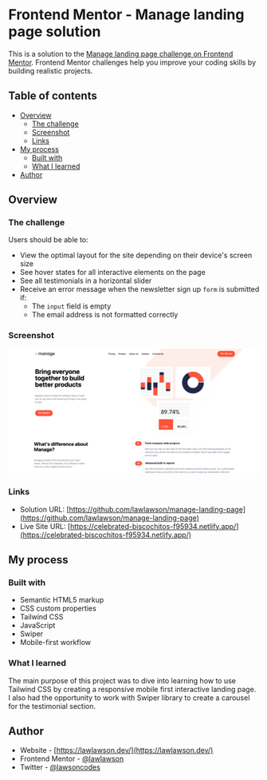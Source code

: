 # Frontend Mentor - Manage landing page solution

This is a solution to the [Manage landing page challenge on Frontend Mentor](https://www.frontendmentor.io/challenges/manage-landing-page-SLXqC6P5). Frontend Mentor challenges help you improve your coding skills by building realistic projects.

## Table of contents

- [Overview](#overview)
  - [The challenge](#the-challenge)
  - [Screenshot](#screenshot)
  - [Links](#links)
- [My process](#my-process)
  - [Built with](#built-with)
  - [What I learned](#what-i-learned)
- [Author](#author)

## Overview

### The challenge

Users should be able to:

- View the optimal layout for the site depending on their device's screen size
- See hover states for all interactive elements on the page
- See all testimonials in a horizontal slider
- Receive an error message when the newsletter sign up `form` is submitted if:
  - The `input` field is empty
  - The email address is not formatted correctly

### Screenshot

![](./images/screenshot.png)

### Links

- Solution URL: [https://github.com/lawlawson/manage-landing-page](https://github.com/lawlawson/manage-landing-page)
- Live Site URL: [https://celebrated-biscochitos-f95934.netlify.app/](https://celebrated-biscochitos-f95934.netlify.app/)

## My process

### Built with

- Semantic HTML5 markup
- CSS custom properties
- Tailwind CSS
- JavaScript
- Swiper
- Mobile-first workflow

### What I learned

The main purpose of this project was to dive into learning how to use Tailwind CSS by creating a responsive mobile first interactive landing page. I also had the opportunity to work with Swiper library to create a carousel for the testimonial section.

## Author

- Website - [https://lawlawson.dev/](https://lawlawson.dev/)
- Frontend Mentor - [@lawlawson](https://www.frontendmentor.io/profile/lawlawson)
- Twitter - [@lawsoncodes](https://www.twitter.com/lawsoncodes)
